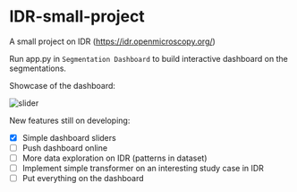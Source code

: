 # IDR-small-project
A small project on IDR (https://idr.openmicroscopy.org/)

Run app.py in `Segmentation Dashboard` to build interactive dashboard on the segmentations.

Showcase of the dashboard:


![slider](https://user-images.githubusercontent.com/123052690/232190374-24c15c02-cb82-4b90-b7b0-6c77735ccfdc.gif)

New features still on developing:
- [X] Simple dashboard sliders
- [ ] Push dashboard online
- [ ] More data exploration on IDR (patterns in dataset)
- [ ] Implement simple transformer on an interesting study case in IDR
- [ ] Put everything on the dashboard
